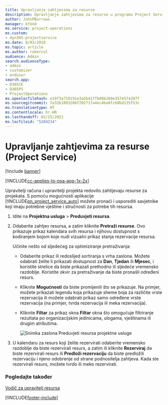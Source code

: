 ```yaml
---
title: Upravljanje zahtjevima za resurse
description: Upravljanje zahtjevima za resurse u programu Project Service
author: JohnPBurrows
manager: kfend
ms.service: project-operations
ms.custom:
- dyn365-projectservice
ms.date: 8/03/2018
ms.topic: article
ms.author: ruhercul
audience: Admin
search.audienceType:
- admin
- customizer
- enduser
search.app:
- D365CE
- D365PS
- ProjectOperations
ms.openlocfilehash: e19f3a710191e3a5b41ffb89b289e357e574207f
ms.sourcegitcommit: fa32b1893286f20271fa4ec4be8fc68bd135f53c
ms.translationtype: HT
ms.contentlocale: hr-HR
ms.lasthandoff: 02/15/2021
ms.locfileid: "5284214"
---
```

# <a name="manage-resource-requests-project-service"></a>Upravljanje zahtjevima za resurse (Project Service)

[!include [banner](../includes/psa-now-project-operations.md)]

[!INCLUDE[cc-applies-to-psa-app-1x-2x](../includes/cc-applies-to-psa-app-1x-2x.md)]

Upravitelji računa i upravitelji projekta redovito zahtijevaju resurse za projekata. S pomoću mogućnosti aplikacije [!INCLUDE[pn_project_service_auto](../includes/pn-project-service-auto.md)] možete pronaći i usporediti savjetnike koji imaju potrebne vještine i stručnosti za potrebe tih resursa.  
  
1. Idite na **Projektna usluga** > **Preduvjeti resursa**.  
  
2. Odaberite zahtjev resursa, a zatim kliknite **Pretraži resurse**. Ovo prikazuje prikaz kalendara svih resursa i njihovu dostupnost s kodiranjem bojom koje nudi vizualni prikaz stanja rezervacije resursa.  
  
    Učinite nešto od sljedećeg za optimiziranje pretraživanja:  
  
   -   Odaberite prikaz ili redoslijed sortiranja s vrha zaslona. Možete odabrati želite li prikazati dostupnost za **Dan**, **Tjedan** ili **Mjesec**, i koristite strelice da biste prikazali prethodno ili sljedeće vremensko razdoblje. Koristite okvir za pretraživanje da biste pronašli određeni resurs.  
  
   -   Kliknite **Mogućnosti** da biste promijenili što se prikazuje. Na primjer, možete prikazati legendu koja prikazuje sheme boja za različite vrste rezervacija ili možete odabrati prikaz samo određene vrste rezervacija (na primjer, tvrda rezervacija ili meka rezervacija).  
  
   -   Kliknite **Filtar** za prikaz okna **Filtar** okna što omogućuje filtriranje rezultata po organizacijskim jedinicama, ulogama, vještinama ili drugim atributima.  
  
       ![Snimka zaslona Preduvjeti resursa projektne usluge](../psa/media/project-service-resource-request-screen.png "Snimka zaslona Preduvjeti resursa projektne usluge")  
  
3. U kalendaru za resurs koji želite rezervirati odaberite vremensko razdoblje da biste rezervirali resurs, a zatim ili kliknite **Rezerviraj** da biste rezervirali resurs ili **Predloži rezervaciju** da biste predložili rezervaciju i njeno odobrenje od strane podnositelja zahtjeva. Kada ste rezervirali resurs, možete tvrdo ili meko rezervirati.  
  
### <a name="see-also"></a>Pogledajte također  
 [Vodič za upravitelj resursa](../psa/resource-manager-guide.md)


[!INCLUDE[footer-include](../includes/footer-banner.md)]